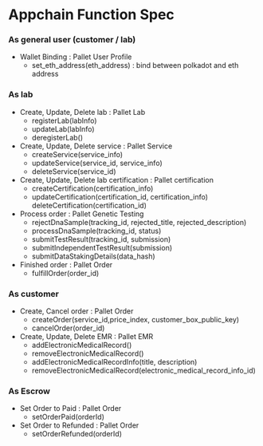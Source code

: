 # Appchain Function Spec

### As general user (customer / lab) 
- Wallet Binding : Pallet User Profile 
    - set_eth_address(eth_address) : bind between polkadot and eth address 

### As lab
- Create, Update, Delete lab : Pallet Lab
    - registerLab(labInfo) 
    - updateLab(labInfo) 
    - deregisterLab() 
- Create, Update, Delete service : Pallet Service 
    - createService(service_info) 
    - updateService(service_id, service_info) 
    - deleteService(service_id) 
- Create, Update, Delete lab certification : Pallet certification 
    - createCertification(certification_info) 
    - updateCertification(certification_id, certification_info) deleteCertification(certification_id) 
- Process order : Pallet Genetic Testing 
    - rejectDnaSample(tracking_id, rejected_title, rejected_description) 
    - processDnaSample(tracking_id, status) 
    - submitTestResult(tracking_id, submission) 
    - submitIndependentTestResult(submission)
    - submitDataStakingDetails(data_hash) 
- Finished order : Pallet Order
    - fulfillOrder(order_id) 

### As customer 
- Create, Cancel order : Pallet Order 
    - createOrder(service_id,price_index, customer_box_public_key) 
    - cancelOrder(order_id) 
- Create, Update, Delete EMR : Pallet EMR 
    - addElectronicMedicalRecord() 
    - removeElectronicMedicalRecord() 
    - addElectronicMedicalRecordInfo(title, description) 
    - removeElectronicMedicalRecord(electronic_medical_record_info_id) 

### As Escrow
- Set Order to Paid : Pallet Order
    - setOrderPaid(orderId)
- Set Order to Refunded : Pallet Order
    - setOrderRefunded(orderId)